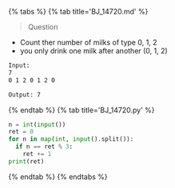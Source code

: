 {% tabs %}
{% tab title='BJ_14720.md' %}

> Question

* Count ther number of milks of type 0, 1, 2
* you only drink one milk after another (0, 1, 2)

```txt
Input:
7
0 1 2 0 1 2 0

Output: 7
```

{% endtab %}
{% tab title='BJ_14720.py' %}

```py
n = int(input())
ret = 0
for n in map(int, input().split()):
  if n == ret % 3:
    ret += 1
print(ret)
```

{% endtab %}
{% endtabs %}
